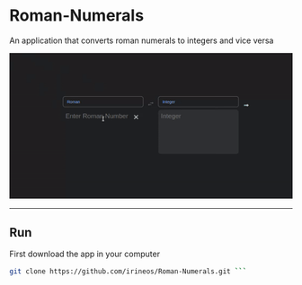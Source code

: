 # Roman-Numerals
An application that converts roman numerals to integers and vice versa

[![App demo](https://github.com/irineos/Roman-Numerals/blob/master/demo.gif "App demo")](https://github.com/irineos/Roman-Numerals/blob/master/demo.gif "App demo")

------------

##  Run
First download the app in your computer


```sh
git clone https://github.com/irineos/Roman-Numerals.git ```


